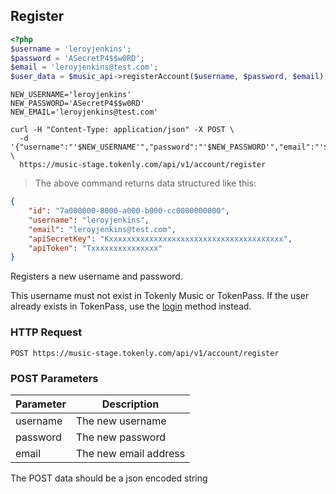 ## Register

```php
<?php
$username = 'leroyjenkins';
$password = 'ASecretP4$$w0RD';
$email = 'leroyjenkins@test.com';
$user_data = $music_api->registerAccount($username, $password, $email);
```

```shell
NEW_USERNAME='leroyjenkins'
NEW_PASSWORD='ASecretP4$$w0RD'
NEW_EMAIL='leroyjenkins@test.com'

curl -H "Content-Type: application/json" -X POST \
  -d '{"username":"'$NEW_USERNAME'","password":"'$NEW_PASSWORD'","email":"'$NEW_EMAIL'"}' \
  https://music-stage.tokenly.com/api/v1/account/register 

```

> The above command returns data structured like this:

```json
{
    "id": "7a000000-8000-a000-b000-cc0000000000",
    "username": "leroyjenkins",
    "email": "leroyjenkins@test.com",
    "apiSecretKey": "Kxxxxxxxxxxxxxxxxxxxxxxxxxxxxxxxxxxxxxxx",
    "apiToken": "Txxxxxxxxxxxxxxx"
}
```

Registers a new username and password.

This username must not exist in Tokenly Music or TokenPass.  If the user already exists in TokenPass, use the <a href="#login">login</a> method instead.

### HTTP Request

`POST https://music-stage.tokenly.com/api/v1/account/register`


### POST Parameters

Parameter | Description
--------- | -----------
username  | The new username
password  | The new password
email     | The new email address

<aside class="notice">The POST data should be a json encoded string</aside>

